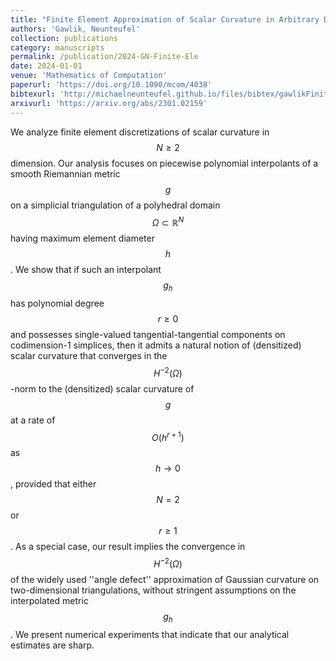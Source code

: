 ```yaml
---
title: "Finite Element Approximation of Scalar Curvature in Arbitrary Dimension"
authors: 'Gawlik, Neunteufel'
collection: publications
category: manuscripts
permalink: /publication/2024-GN-Finite-Ele
date: 2024-01-01
venue: 'Mathematics of Computation'
paperurl: 'https://doi.org/10.1090/mcom/4038'
bibtexurl: 'http://michaelneunteufel.github.io/files/bibtex/gawlikFiniteElementApproximation2024.bib'
arxivurl: 'https://arxiv.org/abs/2301.02159'
---
```

We analyze finite element discretizations of scalar curvature in $$ N \geq 2 $$ dimension. Our analysis focuses on piecewise polynomial interpolants of a smooth Riemannian metric $$g$$ on a simplicial triangulation of a polyhedral domain $$\Omega \subset \mathbb{R}^N $$ having maximum element diameter $$h$$. We show that if such an interpolant $$g_h$$ has polynomial degree $$ r\geq 0$$ and possesses single-valued tangential-tangential components on codimension-1 simplices, then it admits a natural notion of (densitized) scalar curvature that converges in the $$H^{-2}(\Omega)$$-norm to the (densitized) scalar curvature of $$g$$ at a rate of $$O(h^{r+1})$$ as $$h\to 0$$, provided that either $$N=2$$ or $$r\geq 1$$. As a special case, our result implies the convergence in $$H^{-2}(\Omega)$$ of the widely used &apos;&apos;angle defect&apos;&apos; approximation of Gaussian curvature on two-dimensional triangulations, without stringent assumptions on the interpolated metric $$g_h$$. We present numerical experiments that indicate that our analytical estimates are sharp.